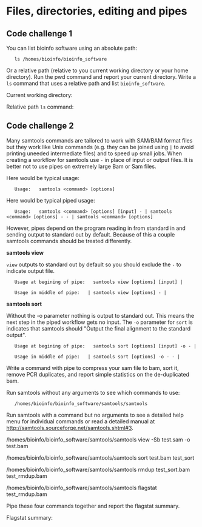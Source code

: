 Files, directories, editing and pipes
=====================================

## Code challenge 1

You can list bioinfo software using an absolute path:

       ls /homes/bioinfo/bioinfo_software

Or a relative path (relative to you current working directory or your home directory). Run the pwd command and report your current directory. Write a `ls` command that uses a relative path and list `bioinfo_software`.

Current working directory:

Relative path `ls` command:

## Code challenge 2

Many samtools commands are tailored to work with SAM/BAM format files but they work like Unix commands (e.g. they can be joined using `|` to avoid printing uneeded intermediate files) and to speed up small jobs. When creating a workflow for samtools use `-` in place of input or output files. It is better not to use pipes on extremely large Bam or Sam files.

Here would be typical usage:

       Usage:   samtools <command> [options]
       
Here would be typical piped usage:

       Usage:   samtools <command> [options] [input] - | samtools <command> [options] - - | samtools <command> [options] 

However, pipes depend on the program reading in from standard in and sending output to standard out by default. Because of this a couple samtools commands should be treated differently.

**samtools view**

`view` outputs to standard out by default so you should exclude the `-` to indicate output file.

       Usage at begining of pipe:   samtools view [options] [input] |
       
       Usage in middle of pipe:   | samtools view [options] - |
       
       
**samtools sort**

Without the -o parameter nothing is output to standard out. This means the next step in the piped workflow gets no input. The `-o` parameter for `sort` is indicates that samtools should "Output the final alignment to the standard output".

       Usage at begining of pipe:   samtools sort [options] [input] -o - |
       
       Usage in middle of pipe:   | samtools sort [options] -o - - |

Write a command with pipe to compress your sam file to bam, sort it, remove PCR duplicates, and report simple statistics on the de-duplicated bam.

Run samtools without any arguments to see which commands to use:

       /homes/bioinfo/bioinfo_software/samtools/samtools 
       
Run samtools with a command but no arguments to see a detailed help menu for individual commands or read a detailed manual at http://samtools.sourceforge.net/samtools.shtml#3.
       
/homes/bioinfo/bioinfo_software/samtools/samtools view -Sb test.sam -o test.bam 

/homes/bioinfo/bioinfo_software/samtools/samtools sort test.bam test_sort

/homes/bioinfo/bioinfo_software/samtools/samtools rmdup test_sort.bam test_rmdup.bam

/homes/bioinfo/bioinfo_software/samtools/samtools flagstat test_rmdup.bam


Pipe these four commands together and report the flagstat summary.

Flagstat summary:


